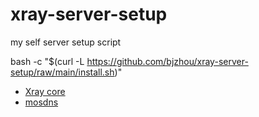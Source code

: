 # xray-server-setup

my self server setup script

bash -c "$(curl -L https://github.com/bjzhou/xray-server-setup/raw/main/install.sh)"

* [Xray core](https://github.com/XTLS/Xray-core)
* [mosdns](https://github.com/IrineSistiana/mosdns)
